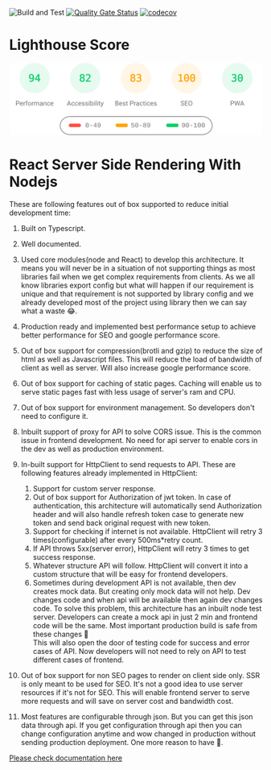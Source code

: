 ![Build and Test](https://github.com/codebysandip/react-ssr/actions/workflows/run-test.yml/badge.svg)
[![Quality Gate Status](https://sonarcloud.io/api/project_badges/measure?project=sandip12081992_react-ssr&metric=alert_status)](https://sonarcloud.io/summary/new_code?id=sandip12081992_react-ssr)
[![codecov](https://codecov.io/github/codebysandip/react-ssr/branch/main/graph/badge.svg?token=77XQDFXBUL)](https://codecov.io/github/codebysandip/react-ssr)

# Lighthouse Score

![lighthouse score](./lighthouse/pagespeed.svg)

# React Server Side Rendering With Nodejs

These are following features out of box supported to reduce initial development time:

1.  Built on Typescript.
2.  Well documented.
3.  Used core modules(node and React) to develop this architecture. It means you will never be in a situation of not supporting things as most libraries fail when we get complex requirements from clients. As we all know libraries export config but what will happen if our requirement is unique and that requirement is not supported by library config and we already developed most of the project using library then we can say what a waste 😂.
4.  Production ready and implemented best performance setup to achieve better performance for SEO and google performance score.
5.  Out of box support for compression(brotli and gzip) to reduce the size of html as well as Javascript files. This will reduce the load of bandwidth of client as well as server. Will also increase google performance score.
6.  Out of box support for caching of static pages. Caching will enable us to serve static pages fast with less usage of server's ram and CPU.
7.  Out of box support for environment management. So developers don't need to configure it.
8.  Inbuilt support of proxy for API to solve CORS issue. This is the common issue in frontend development. No need for api server to enable cors in the dev as well as production environment.
9.  In-built support for HttpClient to send requests to API. These are following features already implemented in HttpClient:

    1. Support for custom server response.
    2. Out of box support for Authorization of jwt token. In case of authentication, this architecture will automatically send Authorization header and will also handle refresh token case to generate new token and send back original request with new token.
    3. Support for checking if internet is not available. HttpClient will retry 3 times(configurable) after every 500ms\*retry count.
    4. If API throws 5xx(server error), HttpClient will retry 3 times to get success response.
    5. Whatever structure API will follow. HttpClient will convert it into a custom structure that will be easy for frontend developers.
    6. Sometimes during development API is not available, then dev creates mock data. But creating only mock data will not help. Dev changes code and when api will be available then again dev changes code. To solve this problem, this architecture has an inbuilt node test server. Developers can create a mock api in just 2 min and frontend code will be the same. Most important production build is safe from these changes 🍻  
       This will also open the door of testing code for success and error cases of API. Now developers will not need to rely on API to test different cases of frontend.

10. Out of box support for non SEO pages to render on client side only. SSR is only meant to be used for SEO. It's not a good idea to use server resources if it's not for SEO. This will enable frontend server to serve more requests and will save on server cost and bandwidth cost.
11. Most features are configurable through json. But you can get this json data through api. If you get configuration through api then you can change configuration anytime and wow changed in production without sending production deployment. One more reason to have 🍻.

[Please check documentation here](https://sandip12081992.github.io/react-ssr/)
